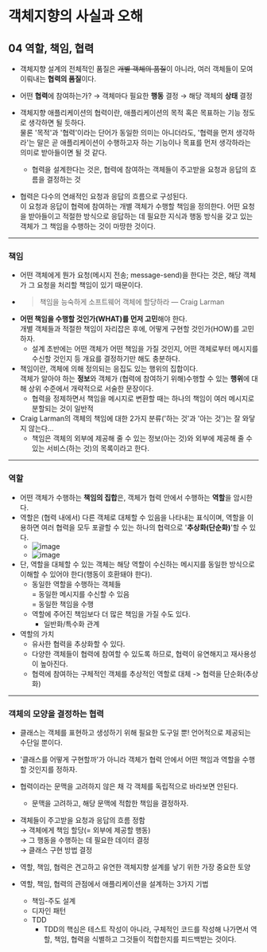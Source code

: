 # 객체지향의 사실과 오해

## **04** 역할, 책임, 협력

- 객체지향 설계의 전체적인 품질은 ~~개별 객체의 품질~~이 아니라, 여러 객체들이 모여 이뤄내는 **협력의 품질**이다.
- 어떤 **협력**에 참여하는가? → 객체마다 필요한 **행동** 결정 → 해당 객체의 **상태** 결정

- 객체지향 애플리케이션의 협력이란, 애플리케이션의 목적 혹은 목표하는 기능 정도로 생각하면 될 듯하다.  
물론 '목적'과 '협력'이라는 단어가 동일한 의미는 아니더라도, '협력을 먼저 생각하라'는 말은 곧 애플리케이션이 수행하고자 하는 기능이나 목표를 먼저 생각하라는 의미로 받아들이면 될 것 같다.
  - 협력을 설계한다는 것은, 협력에 참여하는 객체들이 주고받을 요청과 응답의 흐름을 결정하는 것

- 협력은 다수의 연쇄적인 요청과 응답의 흐름으로 구성된다.  
이 요청과 응답이 협력에 참여하는 개별 객체가 수행할 책임을 정의한다. 어떤 요청을 받아들이고 적절한 방식으로 응답하는 데 필요한 지식과 행동 방식을 갖고 있는 객체가 그 책임을 수행하는 것이 마땅한 것이다.

---
### 책임

- 어떤 객체에게 뭔가 요청(메시지 전송; message-send)을 한다는 것은, 해당 객체가 그 요청을 처리할 책임이 있기 때문이다.
- > 책임을 능숙하게 소프트웨어 객체에 할당하라 — Craig Larman
- **어떤 책임을 수행할 것인가(WHAT)를 먼저 고민**해야 한다.  
개별 객체들과 적절한 책임이 자리잡은 후에, 어떻게 구현할 것인가(HOW)를 고민하자.
  - 설계 초반에는 어떤 객체가 어떤 책임을 가질 것인지, 어떤 객체로부터 메시지를 수신할 것인지 등 개요를 결정하기만 해도 충분하다.
- 책임이란, 객체에 의해 정의되는 응집도 있는 행위의 집합이다.  
객체가 알아야 하는 **정보**와 객체가 (협력에 참여하기 위해)수행할 수 있는 **행위**에 대해 상위 수준에서 개략적으로 서술한 문장이다.
  - 협력을 정제하면서 책임을 메시지로 변환할 때는 하나의 책임이 여러 메시지로 분할되는 것이 일반적
- Craig Larman의 객체의 책임에 대한 2가지 분류('하는 것'과 '아는 것')는 잘 와닿지 않는다...
  - 책임은 객체의 외부에 제공해 줄 수 있는 정보(아는 것)와 외부에 제공해 줄 수 있는 서비스(하는 것)의 목록이라고 한다.

---
### 역할

- 어떤 객체가 수행하는 **책임의 집합**은, 객체가 협력 안에서 수행하는 **역할**을 암시한다.
- 역할은 (협력 내에서) 다른 객체로 대체할 수 있음을 나타내는 표식이며, 역할을 이용하면 여러 협력을 모두 포괄할 수 있는 하나의 협력으로 '**추상화(단순화)**'할 수 있다.
  - ![image](https://user-images.githubusercontent.com/26949964/69637919-018ab980-109d-11ea-8079-a108139fef10.png)
  - ![image](https://user-images.githubusercontent.com/26949964/69637979-1d8e5b00-109d-11ea-8f74-ad522482f3a3.png)
- 단, 역할을 대체할 수 있는 객체는 해당 역할이 수신하는 메시지를 동일한 방식으로 이해할 수 있어야 한다(행동이 호환돼야 한다).
  - 동일한 역할을 수행하는 객체들  
  = 동일한 메시지를 수신할 수 있음  
  = 동일한 책임을 수행
  - 역할에 주어진 책임보다 더 많은 책임을 가질 수도 있다.
    - 일반화/특수화 관계
- 역할의 가치
  - 유사한 협력을 추상화할 수 있다.
  - 다양한 객체들이 협력에 참여할 수 있도록 하므로, 협력이 유연해지고 재사용성이 높아진다.
  - 협력에 참여하는 구체적인 객체를 추상적인 역할로 대체 -> 협력을 단순화(추상화)

---
### 객체의 모양을 결정하는 협력

- 클래스는 객체를 표현하고 생성하기 위해 필요한 도구일 뿐! 언어적으로 제공되는 수단일 뿐이다.
- '클래스를 어떻게 구현할까'가 아니라 객체가 협력 안에서 어떤 책임과 역할을 수행할 것인지를 정하자.
- 협력이라는 문맥을 고려하지 않은 채 각 객체를 독립적으로 바라보면 안된다.
  - 문맥을 고려하고, 해당 문맥에 적합한 책임을 결정하자.
- 객체들이 주고받을 요청과 응답의 흐름 정함  
→ 객체에게 책임 할당(= 외부에 제공할 행동)  
→ 그 행동을 수행하는 데 필요한 데이터 결정  
→ 클래스 구현 방법 결정

- 역할, 책임, 협력은 견고하고 유연한 객체지향 설계를 낳기 위한 가장 중요한 토양
- 역할, 책임, 협력의 관점에서 애플리케이션을 설계하는 3가지 기법
  - 책임-주도 설계
  - 디자인 패턴
  - TDD
    - TDD의 핵심은 테스트 작성이 아니라, 구체적인 코드를 작성해 나가면서 역할, 책임, 협력을 식별하고 그것들이 적합한지를 피드백받는 것이다.